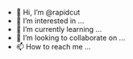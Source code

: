 - 👋 Hi, I’m @rapidcut
- 👀 I’m interested in ...
- 🌱 I’m currently learning ...
- 💞️ I’m looking to collaborate on ...
- 📫 How to reach me ...

<!---
rapidcut/rapidcut is a ✨ special ✨ repository because its `README.md` (this file) appears on your GitHub profile.
You can click the Preview link to take a look at your changes.
--->
